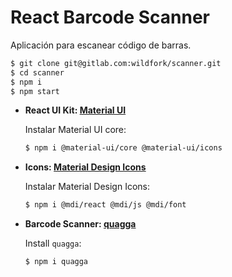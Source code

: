 
# React Barcode Scanner

Aplicación para escanear código de barras. 


  ```bash
  $ git clone git@gitlab.com:wildfork/scanner.git
  $ cd scanner
  $ npm i
  $ npm start
  ```

- __React UI Kit: [Material UI](https://material-ui.com/)__

    Instalar Material UI core:
    ```bash
    $ npm i @material-ui/core @material-ui/icons
    ```

- __Icons: [Material Design Icons](https://materialdesignicons.com/)__

    Instalar Material Design Icons:
    ```bash
    $ npm i @mdi/react @mdi/js @mdi/font
    ```




- __Barcode Scanner: [quagga](https://github.com/michaeltrollan/quaggaJS#readme)__

    Install `quagga`:
    ```bash
    $ npm i quagga
    ```
